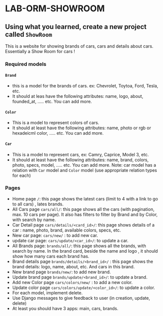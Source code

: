 # LAB-ORM-SHOWROOM

## Using what you learned, create a new project called `ShowRoom`
This is a website for showing brands of cars, cars and details about cars. Essentially a Show Room for cars !

### Required models
#### `Brand`
- this is a model for the brands of cars. ex: Chevrolet, Toytoa, Ford, Tesla, etc.
- It should at leas have the following attributes: name, logo, about, founded_at, ..... etc. You can add more.

#### `Color`
- This is a model to represent colors of cars.
- It should at least have the following attributes: name, photo or rgb or hexadeicml color, ..... etc. You can add more.

#### `Car`
- This is a model to represent cars, ex: Camry, Caprice, Model 3, etc.
- It should at least have the following attributes: name, brand, colors,  photo, specs, model, ..... etc. You can add more.
Note: car model has a relation with `Car` model and `Color` model (use appropriate relation types for each)


### Pages
- Home page `/`: this page shows the latest cars (limit to 4 with a link to go to all cars) , lates brands.
- All Cars page `cars/all/`: this page shows all the cars (with pagination, max. 10 cars per page). It also has filters to filter by Brand and by Color, with search by name.
- Car Detail page `cars/details/<card_id>/`: this page shows details of a car : name, photo, brand, available colors, specs, etc.
- New car page: `cars/new/` : to add new car.
- update car page: `cars/update/<car_id>/`: to update a car.
- All Brands page: `brands/all/`: this page shows all the brands, with search by name. In the brand card, beside the name and logo , it should show how many cars each brand has.
- Brand details page `brands/details/<brand_id>/` : this page shows the brand details: logo, name, about, etc. And cars in this brand.
- New brand page `brands/new/`: to add new brand.
- Update brand page `brands/update/<brand_id>/`: to update a brand.
- Add new Color page `cars/colors/new/` : to add a new color.
- Update color page `cars/colors/update/<color_id>/`: to update a color.
- For each model, implement delete.
- Use Django messages to give feedback to user (in creation, update, delete)
- At least you should have 3 apps: main, cars, brands.
